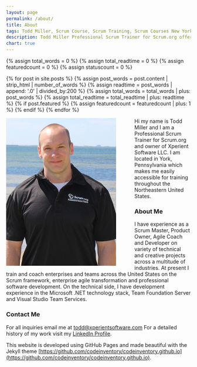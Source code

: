 ```yaml
---
layout: page
permalink: /about/
title: About
tags: Todd Miller, Scrum Course, Scrum Training, Scrum Courses New York, Scrum Courses Pennsylvania, Scrum Courses Maryland, Scrum Courses Virginia, Scrum Courses New Jersey
description: Todd Miller Professional Scrum Trainer for Scrum.org offering Scrum Training and Scrum Courses in the Northeastern United States.
chart: true
---
```


{% assign total_words = 0 %}
{% assign total_readtime = 0 %}
{% assign featuredcount = 0 %}
{% assign statuscount = 0 %}

{% for post in site.posts %}
    {% assign post_words = post.content | strip_html | number_of_words %}
    {% assign readtime = post_words | append: '.0' | divided_by:200 %}
    {% assign total_words = total_words | plus: post_words %}
    {% assign total_readtime = total_readtime | plus: readtime %}
    {% if post.featured %}
    {% assign featuredcount = featuredcount | plus: 1 %}
    {% endif %}
{% endfor %}

<span>
<img src="/images/todd-miller.png" align="left" style="margin:0px 50px 0px 0px" alt="Todd Miller" />

Hi my name is Todd Miller and I am a Professional Scrum Trainer for Scrum.org and owner of Xperient Software LLC. I am located in York, Pennsylvania which makes me easily accessible for training throughout the Northeastern United States.

### About Me
I have experience as a Scrum Master, Product Owner, Agile Coach and Developer on variety of technical and creative projects across a multitude of industries. At present I train and coach enterprises and teams across the United States on the Scrum framework, enterprise agile transformation and professional software development. On the technical side, I have development experience in the Microsoft .NET technology stack, Team Foundation Server and Visual Studio Team Services.

### Contact Me
For all inquiries email me at <a href="mailto:todd@xperientsoftware.com" target="_top">todd@xperientsoftware.com</a> For a detailed history of my work visit my <a target="_blank" href="https://linkedin.com/in/todd-miller-16996420">LinkedIn Profile</a>.

This website is developed using GitHub Pages and made beautiful with the Jekyll theme [https://github.com/codeinventory/codeinventory.github.io](https://github.com/codeinventory/codeinventory.github.io).
